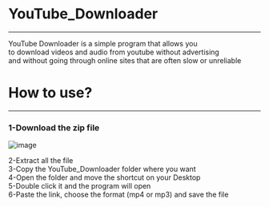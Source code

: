 # YouTube_Downloader
---
YouTube Downloader is a simple program that allows you  
to download videos and audio from youtube without advertising   
and without going through online sites that are often slow or unreliable  

# How to use?
---
### 1-Download the zip file  
![image](https://user-images.githubusercontent.com/78653548/211924961-73024375-6f30-4ba9-99ee-92fa40f8005d.png)



2-Extract all the file  
3-Copy the YouTube_Downloader folder where you want  
4-Open the folder and move the shortcut on your Desktop  
5-Double click it and the program will open  
6-Paste the link, choose the format (mp4 or mp3) and save the file  
